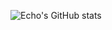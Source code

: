 ![Echo's GitHub stats](https://github-readme-stats.vercel.app/api?username=cni30&show_icons=true&theme=radical)
